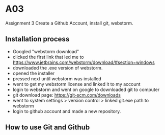 # A03
Assignment 3 Create a Github Account, install git, webstorm.

## Installation process
- Googled "webstorm download"
- clicked the first link that led me to https://www.jetbrains.com/webstorm/download/#section=windows
- downloaded the .exe version of webstorm.
- opened the installer
- pressed next until webstorm was installed
- went to get my webstorm license and linked it to my account
- login to webstorm and went on google to downloaded git to computer
- git download page: https://git-scm.com/downloads
- went to system settings > version control > linked git.exe path to webstorm
- login to github account and made a new repository.

How to use Git and Github
- 